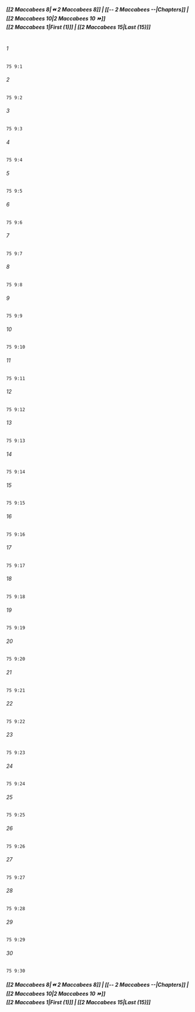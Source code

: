 
##### **[[2 Maccabees 8|⏪ 2 Maccabees 8]] | [[-- 2 Maccabees --|Chapters]] | [[2 Maccabees 10|2 Maccabees 10 ⏩]]**<br>**[[2 Maccabees 1|First (1)]] | [[2 Maccabees 15|Last (15)]]**<br><br>

###### 1
``` verse
75 9:1
```
###### 2
``` verse
75 9:2
```
###### 3
``` verse
75 9:3
```
###### 4
``` verse
75 9:4
```
###### 5
``` verse
75 9:5
```
###### 6
``` verse
75 9:6
```
###### 7
``` verse
75 9:7
```
###### 8
``` verse
75 9:8
```
###### 9
``` verse
75 9:9
```
###### 10
``` verse
75 9:10
```
###### 11
``` verse
75 9:11
```
###### 12
``` verse
75 9:12
```
###### 13
``` verse
75 9:13
```
###### 14
``` verse
75 9:14
```
###### 15
``` verse
75 9:15
```
###### 16
``` verse
75 9:16
```
###### 17
``` verse
75 9:17
```
###### 18
``` verse
75 9:18
```
###### 19
``` verse
75 9:19
```
###### 20
``` verse
75 9:20
```
###### 21
``` verse
75 9:21
```
###### 22
``` verse
75 9:22
```
###### 23
``` verse
75 9:23
```
###### 24
``` verse
75 9:24
```
###### 25
``` verse
75 9:25
```
###### 26
``` verse
75 9:26
```
###### 27
``` verse
75 9:27
```
###### 28
``` verse
75 9:28
```
###### 29
``` verse
75 9:29
```
###### 30
``` verse
75 9:30
```

##### **[[2 Maccabees 8|⏪ 2 Maccabees 8]] | [[-- 2 Maccabees --|Chapters]] | [[2 Maccabees 10|2 Maccabees 10 ⏩]]**<br>**[[2 Maccabees 1|First (1)]] | [[2 Maccabees 15|Last (15)]]**
